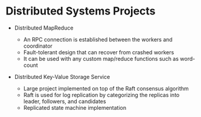 # Distributed Systems Projects

- Distributed MapReduce
    - An RPC connection is established between the workers and coordinator
    - Fault-tolerant design that can recover from crashed workers
    - It can be used with any custom map/reduce functions such as word-count

- Distributed Key-Value Storage Service
    - Large project implemented on top of the Raft consensus algorithm
    - Raft is used for log replication by categorizing the replicas into leader, followers, and candidates
    - Replicated state machine implementation